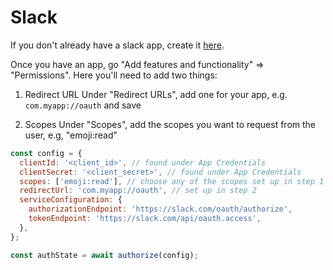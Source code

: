 # Slack

If you don't already have a slack app, create it [here](https://api.slack.com/apps).

Once you have an app, go "Add features and functionality" => "Permissions". Here you'll need to add two things:

1. Redirect URL
   Under "Redirect URLs", add one for your app, e.g. `com.myapp://oauth` and save

2. Scopes
   Under "Scopes", add the scopes you want to request from the user, e.g, "emoji:read"

```js
const config = {
  clientId: '<client_id>', // found under App Credentials
  clientSecret: '<client_secret>', // found under App Credentials
  scopes: ['emoji:read'], // choose any of the scopes set up in step 1
  redirectUrl: 'com.myapp://oauth', // set up in step 2
  serviceConfiguration: {
    authorizationEndpoint: 'https://slack.com/oauth/authorize',
    tokenEndpoint: 'https://slack.com/api/oauth.access',
  },
};

const authState = await authorize(config);
```
